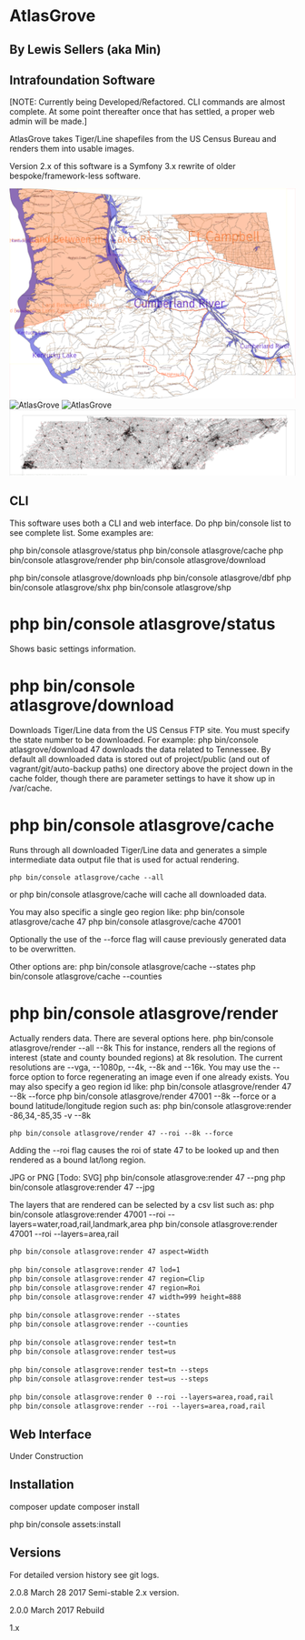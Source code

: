 # AtlasGrove
## By Lewis Sellers (aka Min)
## Intrafoundation Software

[NOTE: Currently being Developed/Refactored. CLI commands are almost complete. At some point thereafter once that has settled, a proper web admin will be made.]

AtlasGrove takes Tiger/Line shapefiles from the US Census Bureau and renders them into usable images.

Version 2.x of this software is a Symfony 3.x rewrite of older bespoke/framework-less software.

![AtlasGrove](https://github.com/lasellers/AtlasGrove/blob/master/screenshot1.png)
![AtlasGrove](https://github.com/lasellers/AtlasGrove/blob/master/screenshot2.png)
![AtlasGrove](https://github.com/lasellers/AtlasGrove/blob/master/screenshot3.png)
![AtlasGrove](https://github.com/lasellers/AtlasGrove/blob/master/screenshot4.png)

## CLI

This software uses both a CLI and web interface. Do php bin/console list to see complete list. Some examples are:

php bin/console atlasgrove/status
php bin/console atlasgrove/cache
php bin/console atlasgrove/render
php bin/console atlasgrove/download

php bin/console atlasgrove/downloads
php bin/console atlasgrove/dbf
php bin/console atlasgrove/shx
php bin/console atlasgrove/shp

# php bin/console atlasgrove/status
Shows basic settings information.

# php bin/console atlasgrove/download
Downloads Tiger/Line data from the US Census FTP site. You must specify the state number to be downloaded. For example:
    php bin/console atlasgrove/download 47
downloads the data related to Tennessee.
By default all downloaded data is stored out of project/public (and out of vagrant/git/auto-backup paths) one directory above the project down in the cache folder, though there are parameter settings to have it show up in /var/cache. 

# php bin/console atlasgrove/cache
Runs through all downloaded Tiger/Line data and generates a simple intermediate data output file that is used for actual rendering.

    php bin/console atlasgrove/cache --all
or 
    php bin/console atlasgrove/cache
will cache all downloaded data.

You may also specific a single geo region like:
    php bin/console atlasgrove/cache 47
    php bin/console atlasgrove/cache 47001

Optionally the use of the --force flag will cause previously generated data to be overwritten.

Other options are:
    php bin/console atlasgrove/cache --states
    php bin/console atlasgrove/cache --counties

# php bin/console atlasgrove/render
Actually renders data. There are several options here.
    php bin/console atlasgrove/render --all --8k
This for instance, renders all the regions of interest (state and county bounded regions) at 8k resolution. The current resolutions are --vga, --1080p, --4k, --8k and --16k.
You may use the --force option to force regenerating an image even if one already exists. You may also specify a geo region id like:
    php bin/console atlasgrove/render 47 --8k --force
    php bin/console atlasgrove/render 47001 --8k --force
or a bound latitude/longitude region such as:
    php bin/console atlasgrove:render -86,34,-85,35 -v --8k 

    php bin/console atlasgrove/render 47 --roi --8k --force
Adding the --roi flag causes the roi of state 47 to be looked up and then rendered as a bound lat/long region.

JPG or PNG [Todo: SVG]
 php bin/console atlasgrove:render 47 --png
 php bin/console atlasgrove:render 47 --jpg

The layers that are rendered can be selected by a csv list such as:
    php bin/console atlasgrove:render 47001 --roi --layers=water,road,rail,landmark,area
    php bin/console atlasgrove:render 47001 --roi --layers=area,rail

    php bin/console atlasgrove:render 47 aspect=Width

    php bin/console atlasgrove:render 47 lod=1
    php bin/console atlasgrove:render 47 region=Clip
    php bin/console atlasgrove:render 47 region=Roi
    php bin/console atlasgrove:render 47 width=999 height=888

    php bin/console atlasgrove:render --states
    php bin/console atlasgrove:render --counties

    php bin/console atlasgrove:render test=tn
    php bin/console atlasgrove:render test=us

    php bin/console atlasgrove:render test=tn --steps
    php bin/console atlasgrove:render test=us --steps

    php bin/console atlasgrove:render 0 --roi --layers=area,road,rail
    php bin/console atlasgrove:render --roi --layers=area,road,rail


## Web Interface

Under Construction


## Installation

composer update
composer install

php bin/console assets:install


## Versions

For detailed version history see git logs.

2.0.8 March 28 2017 Semi-stable 2.x version.

2.0.0 March 2017 Rebuild

1.x 